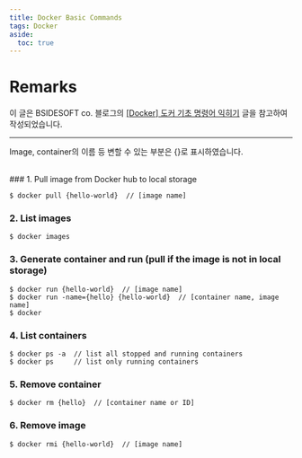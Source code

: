 ```yaml
---
title: Docker Basic Commands
tags: Docker
aside:
  toc: true
---
```


# Remarks
이 글은 BSIDESOFT co. 블로그의 [[Docker] 도커 기초 명령어 익히기](https://www.bsidesoft.com/?p=7851) 글을 참고하여 작성되었습니다.

<!--more-->

---

Image, container의 이름 등 변할 수 있는 부분은 {}로 표시하였습니다.

<br>
### 1. Pull image from Docker hub to local storage

    $ docker pull {hello-world}  // [image name]

### 2. List images

    $ docker images

### 3. Generate container and run (pull if the image is not in local storage)

    $ docker run {hello-world}  // [image name]
    $ docker run -name={hello} {hello-world}  // [container name, image name]
    $ docker

### 4. List containers

    $ docker ps -a  // list all stopped and running containers
    $ docker ps     // list only running containers

### 5. Remove container

    $ docker rm {hello}  // [container name or ID]

### 6. Remove image

    $ docker rmi {hello-world}  // [image name]
